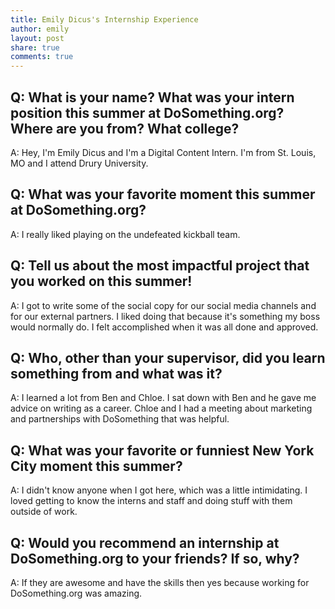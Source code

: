 ```yaml
---
title: Emily Dicus's Internship Experience
author: emily
layout: post
share: true
comments: true
---
```


## Q: What is your name? What was your intern position this summer at DoSomething.org? Where are you from? What college?

A: Hey, I'm Emily Dicus and I'm a Digital Content Intern. I'm from St. Louis, MO and I attend Drury University.

## Q: What was your favorite moment this summer at DoSomething.org?

A: I really liked playing on the undefeated kickball team. 

## Q: Tell us about the most impactful project that you worked on this summer!

A: I got to write some of the social copy for our social media channels and for our external partners. I liked doing that because it's something my boss would normally do. I felt accomplished when it was all done and approved. 

## Q: Who, other than your supervisor, did you learn something from and what was it?

A: I learned a lot from Ben and Chloe. I sat down with Ben and he gave me advice on writing as a career. Chloe and I had a meeting about marketing and partnerships with DoSomething that was helpful. 

## Q: What was your favorite or funniest New York City moment this summer?

A: I didn't know anyone when I got here, which was a little intimidating. I loved getting to know the interns and staff and doing stuff with them outside of work. 

## Q: Would you recommend an internship at DoSomething.org to your friends? If so, why?

A: If they are awesome and have the skills then yes because working for DoSomething.org was amazing. 